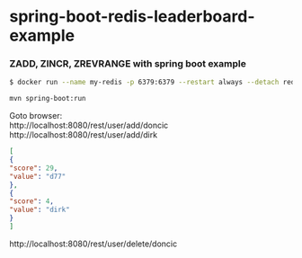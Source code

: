 # spring-boot-redis-leaderboard-example

### ZADD, ZINCR, ZREVRANGE with spring boot example 

```bash
$ docker run --name my-redis -p 6379:6379 --restart always --detach redis
```

```bash
mvn spring-boot:run
```
Goto browser: <br>
http://localhost:8080/rest/user/add/doncic <br>
http://localhost:8080/rest/user/add/dirk <br>

```json
[
{
"score": 29,
"value": "d77"
},
{
"score": 4,
"value": "dirk"
}
]
```

http://localhost:8080/rest/user/delete/doncic